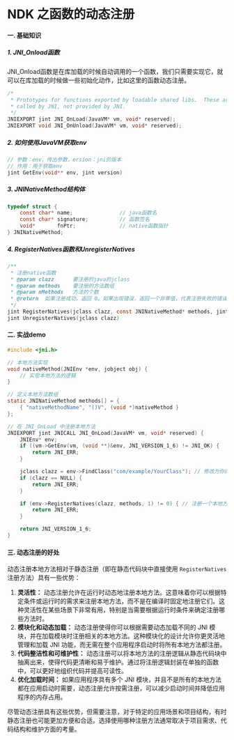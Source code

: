 # NDK 之函数的动态注册



#### 一. 基础知识

##### 1. JNI_Onload函数

JNI_Onload函数是在库加载的时候自动调用的一个函数，我们只需要实现它，就可以在库加载的时候做一些初始化动作，比如这里的函数动态注册。

```C
/*
 * Prototypes for functions exported by loadable shared libs.  These are
 * called by JNI, not provided by JNI.
 */
JNIEXPORT jint JNI_OnLoad(JavaVM* vm, void* reserved);
JNIEXPORT void JNI_OnUnload(JavaVM* vm, void* reserved);
```

##### 2.  如何使用JavaVM获取env

```c
// 参数：env，传出参数，ersion：jni的版本
// 作用：用于获取env
jint GetEnv(void** env, jint version)
```

##### 3. JNINativeMethod结构体

```c
typedef struct {
    const char* name;               // java函数名
    const char* signature;          // 函数签名
    void*       fnPtr;              // native函数指针
} JNINativeMethod;
```

##### 4. RegisterNatives函数和UnregisterNatives

```c
/**
 * 注册native函数
 * @param clazz      要注册的java的jclass
 * @param methods    要注册的方法数组
 * @param nMethods   方法的个数
 * @return  如果注册成功，返回 0。如果出现错误，返回一个非零值，代表注册失败的错误码。
 */
jint RegisterNatives(jclass clazz, const JNINativeMethod* methods, jint nMethods);
jint UnregisterNatives(jclass clazz)
```

#### 二. 实战demo

```c
#include <jni.h>

// 本地方法实现
void nativeMethod(JNIEnv *env, jobject obj) {
    // 实现本地方法的逻辑
}

// 定义本地方法数组
static JNINativeMethod methods[] = {
    { "nativeMethodName", "()V", (void *)nativeMethod }
};

// 在 JNI_OnLoad 中注册本地方法
JNIEXPORT jint JNICALL JNI_OnLoad(JavaVM* vm, void* reserved) {
    JNIEnv* env;
    if ((vm->GetEnv(vm, (void **)&env, JNI_VERSION_1_6) != JNI_OK) {
        return JNI_ERR;
    }

    jclass clazz = env->FindClass("com/example/YourClass"); // 修改为你的类名
    if (clazz == NULL) {
        return JNI_ERR;
    }

    if (env->RegisterNatives(clazz, methods, 1) != 0) { // 注册一个本地方法
        return JNI_ERR;
    }

    return JNI_VERSION_1_6;
}

```

#### 三. 动态注册的好处

动态注册本地方法相对于静态注册（即在静态代码块中直接使用 `RegisterNatives` 注册方法）具有一些优势：

1. **灵活性：** 动态注册允许在运行时动态地注册本地方法。这意味着你可以根据特定条件或运行时的需求来注册本地方法，而不是在编译时固定地注册它们。这种灵活性在某些场景下非常有用，特别是当需要根据运行时条件来确定注册哪些方法时。
2. **模块化和动态加载：** 动态注册使得你可以根据需要动态加载不同的 JNI 模块，并在加载模块时注册相关的本地方法。这种模块化的设计允许你更灵活地管理和加载 JNI 功能，而无需在整个应用程序启动时将所有本地方法都注册。
3. **代码整洁性和可维护性：** 动态注册可以将本地方法的注册逻辑从静态代码块中抽离出来，使得代码更清晰和易于维护。通过将注册逻辑封装在单独的函数中，可以更好地组织代码并提高可读性。
4. **优化加载时间：** 如果应用程序具有多个 JNI 模块，并且不是所有的本地方法都在应用启动时需要，动态注册允许按需注册，可以减少启动时间并降低应用程序的内存占用。

尽管动态注册具有这些优势，但需要注意，对于特定的应用场景和项目结构，有时静态注册也可能更加方便和合适。选择使用哪种注册方法通常取决于项目需求、代码结构和维护方面的考量。



